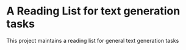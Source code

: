 # A Reading List for text generation tasks
This project maintains a reading list for general text generation tasks
